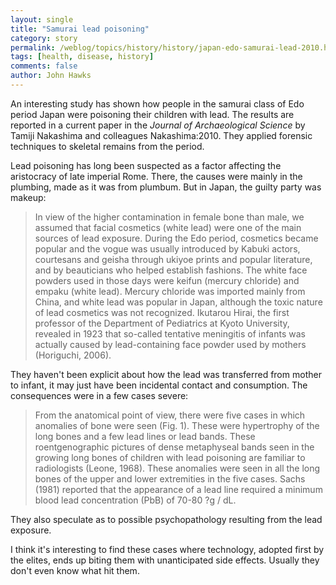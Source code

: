 ```yaml
---
layout: single 
title: "Samurai lead poisoning" 
category: story
permalink: /weblog/topics/history/history/japan-edo-samurai-lead-2010.html
tags: [health, disease, history] 
comments: false 
author: John Hawks 
---
```



An interesting study has shown how people in the samurai class of Edo period Japan were poisoning their children with lead. The results are reported in a current paper in the <i>Journal of Archaeological Science</i> by Tamiji Nakashima and colleagues <bib>Nakashima:2010</bib>. They applied forensic techniques to skeletal remains from the period. 

Lead poisoning has long been suspected as a factor affecting the aristocracy of late imperial Rome. There, the causes were mainly in the plumbing, made as it was from plumbum. But in Japan, the guilty party was makeup: 

<blockquote>In view of the higher contamination in female bone than male, we assumed that facial cosmetics (white lead) were one of the main sources of lead exposure. During the Edo period, cosmetics became popular and the vogue was usually introduced by Kabuki actors, courtesans and geisha through ukiyoe prints and popular literature, and by beauticians who helped establish fashions. The white face powders used in those days were keifun (mercury chloride) and empaku (white lead). Mercury chloride was imported mainly from China, and white lead was popular in Japan, although the toxic nature of lead cosmetics was not recognized. Ikutarou Hirai, the first professor of the Department of Pediatrics at Kyoto University, revealed in 1923 that so-called tentative meningitis of infants was actually caused by lead-containing face powder used by mothers (Horiguchi, 2006).</blockquote>

They haven't been explicit about how the lead was transferred from mother to infant, it may just have been incidental contact and consumption. The consequences were in a few cases severe: 

<blockquote>From the anatomical point of view, there were five cases in which anomalies of bone were seen (Fig. 1). These were hypertrophy of the long bones and a few lead lines or lead bands. These roentgenographic pictures of dense metaphyseal bands seen in the growing long bones of children with lead poisoning are familiar to radiologists (Leone, 1968). These anomalies were seen in all the long bones of the upper and lower extremities in the five cases. Sachs (1981) reported that the appearance of a lead line required a minimum blood lead concentration (PbB) of 70-80 ?g / dL. </blockquote>

They also speculate as to possible psychopathology resulting from the lead exposure. 

I think it's interesting to find these cases where technology, adopted first by the elites, ends up biting them with unanticipated side effects. Usually they don't even know what hit them. 





